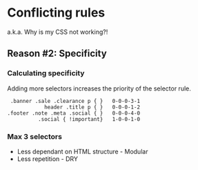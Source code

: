 # Conflicting rules

a.k.a. Why is my CSS not working?!

## Reason #2: Specificity

### Calculating specificity

Adding more selectors increases the priority of the selector rule.

```
 .banner .sale .clearance p { }   0-0-0-3-1
            header .title p { }   0-0-0-1-2
.footer .note .meta .social { }   0-0-0-4-0
          .social { !important}   1-0-0-1-0  
```

### Max 3 selectors
* Less dependant on HTML structure - Modular
* Less repetition - DRY
